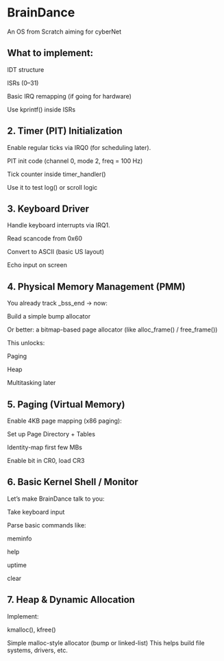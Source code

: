 # BrainDance
An OS from Scratch aiming for cyberNet

## What to implement:

IDT structure

ISRs (0–31)

Basic IRQ remapping (if going for hardware)

Use kprintf() inside ISRs

## 2. Timer (PIT) Initialization
Enable regular ticks via IRQ0 (for scheduling later).

PIT init code (channel 0, mode 2, freq = 100 Hz)

Tick counter inside timer_handler()

Use it to test log() or scroll logic

## 3. Keyboard Driver
Handle keyboard interrupts via IRQ1.


Read scancode from 0x60

Convert to ASCII (basic US layout)

Echo input on screen

## 4. Physical Memory Management (PMM)
You already track _bss_end → now:

Build a simple bump allocator

Or better: a bitmap-based page allocator (like alloc_frame() / free_frame())

This unlocks:

Paging

Heap

Multitasking later

## 5. Paging (Virtual Memory)
Enable 4KB page mapping (x86 paging):

Set up Page Directory + Tables

Identity-map first few MBs

Enable bit in CR0, load CR3

## 6. Basic Kernel Shell / Monitor
Let’s make BrainDance talk to you:

Take keyboard input

Parse basic commands like:

meminfo

help

uptime

clear

## 7. Heap & Dynamic Allocation
Implement:

kmalloc(), kfree()

Simple malloc-style allocator (bump or linked-list)
This helps build file systems, drivers, etc.